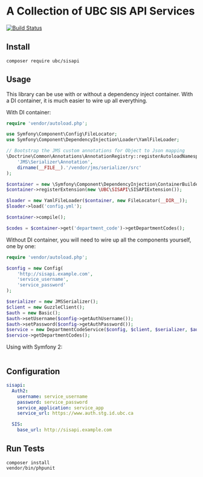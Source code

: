 A Collection of UBC SIS API Services
====================================
[![Build Status](https://travis-ci.org/ubc/sisapi.png)](https://travis-ci.org/ubc/sisapi)

Install
-------
```
composer require ubc/sisapi
```

Usage
-----
This library can be use with or without a dependency inject container. With a DI container, it is much easier to wire up all everything.

With DI container:
```php
require 'vendor/autoload.php';

use Symfony\Component\Config\FileLocator;
use Symfony\Component\DependencyInjection\Loader\YamlFileLoader;

// Bootstrap the JMS custom annotations for Object to Json mapping
\Doctrine\Common\Annotations\AnnotationRegistry::registerAutoloadNamespace(
    'JMS\Serializer\Annotation',
    dirname(__FILE__).'/vendor/jms/serializer/src'
);

$container = new \Symfony\Component\DependencyInjection\ContainerBuilder();
$container->registerExtension(new \UBC\SISAPI\SISAPIExtension());

$loader = new YamlFileLoader($container, new FileLocator(__DIR__));
$loader->load('config.yml');

$container->compile();

$codes = $container->get('department_code')->getDepartmentCodes();
```

Without DI container, you will need to wire up all the components yourself, one by one:
```php
require 'vendor/autoload.php';

$config = new Config(
    'http://sisapi.example.com',
    'service_username',
    'service_password'
);

$serializer = new JMSSerializer();
$client = new GuzzleClient();
$auth = new Basic();
$auth->setUsername($config->getAuthUsername());
$auth->setPassword($config->getAuthPassword());
$service = new DepartmentCodeService($config, $client, $serializer, $auth);
$service->getDepartmentCodes();
```

Using with Symfony 2:
```php
```


Configuration
-------------

```yml
sisapi:
  Auth2:
    username: service_username 
    password: service_password 
    service_application: service_app
    service_url: https://www.auth.stg.id.ubc.ca

  SIS:
    base_url: http://sisapi.example.com
```

Run Tests
---------

```
composer install
vendor/bin/phpunit
```


